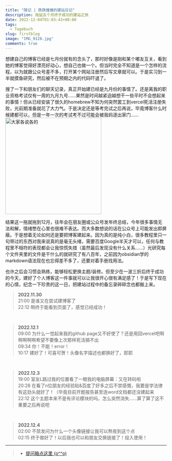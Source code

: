 ```yaml
---
title: "随记 | 跌跌撞撞的建站日记"
description: 拖延五个月终于成功的建站之旅
date: 2022-12-04T01:03:43+08:00
tags:
  - Tagebuch
slug: firstblog
image: "IMG_9128.jpg"
comments: true
---
```

想建自己的博客已经是七月份就有的念头了，那时好像是刚和某个嘟友互关，看到她的博客觉得好漂亮好动心，想自己也做一个。但当时完全不知道是一个怎样的流程，以为就跟公众号差不多，打开某个网站注册然后写文章就可以。于是实习到一半就摸鱼研究，然后被不在预期之内的代码吓退了。

搜了一下和朋友们的聊天记录，真正开始建已经是九月份的事情了。还是离我的职业资格考试仅有一周的九月九号……果然是时间越紧迫越想干一些平时不会想起来的事情！但从已经安装了很久的homebrew不知为何突然罢工到vercel死活注册失败，光前期准备就花了大力气。于是决定还是等考完试之后再说，毕竟博客什么时候建都可以，但是一年一次的考试考不过可能会被我妈逐出家门……
![大家各说各的](http://clear0804.vercel.app/2022/firstblog/IMG_1181.jpg)
<style>
  img[alt="大家各说各的"]{
    width:300px;
  }
</style>

结果这一拖就拖到12月，往年会在朋友圈或公众号发年终总结，今年很多事情无法和解，情绪憋在心里也很难不表达。而大多数想说的话在公众号上可能发出即屏蔽。于是想着无论如何还是要把博客建起来。因为真的是纯小白，很多教程里只一句带过的东西对我来说真的是毫无头绪，需要百度Google半天才可以，任何与教程里不相符的表现都会让我惊慌失措（虽然最后发现没有什么关系……）光研究每个文件夹里的文件是干什么的就研究了有八百年，之前因为obsidian学的markdown语法现在也忘得差不多了，还要对着手册找用法。

也许之后会习惯会熟练，能够轻松更换主题/装修。但至少在一波三折后终于成功的今天，建好了个人博客这一件事就可以让我很开心很有满足感了！于是写下现在的心情，纪念一下珍贵的这一日，把建站过程中的备忘录碎碎念也都搬上来。

> **2022.11.30** <br>
  >21:00 是谁又在尝试建博客了<br>
  >22:12 啊终于能看到页面了，感觉已经成功！
  <br>

> **2022.12.1** <br>
  >09:00 为什么一觉起来我的github page又不好使了？还是用回vercel吧啊啊啊啊啊希望不要像上次那样死活搞不出<br>
  >09:34 你！不能！error！<br>
  >10:17 建好了！可喜可贺！头像名字描述也都换好了，耶耶
  <br>

> **2022.12.3** <br>
  >19:00 室友L路过我的位置看了一眼我的电脑屏幕：又在转码啦<br>
  >20:28 在看了n位朋友的经验贴&百度了好多之后不禁感慨，我要是学法律有这劲头就好了！（毕竟目前开题报告甚至连word文档都还没建起来<br>
  >22:12 这个主题本来不是有评论模块的吗，怎么突然消失……算了算了这不重要之后再说吧
  <br>

> **2022.12.4**<br>
  >02:00 不禁发问为什么一个头像链接让我可以熬夜到这个点<br>
  >02:15 终于做好了！以后我也可以和朋友交换链接了！投入使用！


---
> - [提问箱点这里 (o^^o)](https://box.n3ko.co/_/clear0804)






